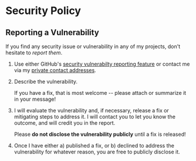 # Security Policy

## Reporting a Vulnerability

If you find any security issue or vulnerability in any of my projects, don't
hesitate to _report them_.

1. Use either GitHub's [security vulnerabilty reporting
   feature](https://docs.github.com/en/code-security/security-advisories/guidance-on-reporting-and-writing/privately-reporting-a-security-vulnerability)
or contact me via my [private contact addresses](https://github.com/TobiX).
2. Describe the vulnerability.

   If you have a fix, that is most welcome -- please attach or summarize it in your message!

3. I will evaluate the vulnerability and, if necessary, release a fix or mitigating steps to address it. I will contact you to let you know the outcome, and will credit you in the report.

   Please **do not disclose the vulnerability publicly** until a fix is released!

4. Once I have either a) published a fix, or b) declined to address the vulnerability for whatever reason, you are free to publicly disclose it.
